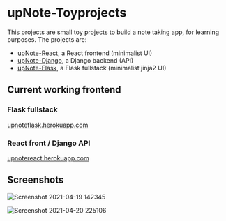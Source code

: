 # upNote-Toyprojects

This projects are small toy projects to build a note taking app, for learning purposes. The projects are:

* [upNote-React](https://github.com/mvoland/upnotereact), a React frontend (minimalist UI)
* [upNote-Django](https://github.com/mvoland/upnotedjango), a Django backend (API)
* [upNote-Flask](https://github.com/mvoland/upnotedflask), a Flask fullstack (minimalist jinja2 UI)

## Current working frontend

### Flask fullstack

[upnoteflask.herokuapp.com](https://upnoteflask.herokuapp.com/)

### React front / Django API

[upnotereact.herokuapp.com](https://upnotereact.herokuapp.com/)

## Screenshots

![Screenshot 2021-04-19 142345](https://user-images.githubusercontent.com/37190085/115235873-f49bb980-a11a-11eb-9487-e1e53ee81709.jpg)

![Screenshot 2021-04-20 225106](https://user-images.githubusercontent.com/37190085/115462456-f3f24880-a22a-11eb-9313-00c56152be01.jpg)